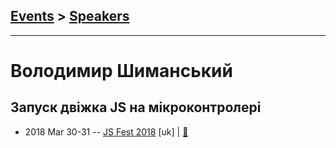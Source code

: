 ## [Events](../README.md) > [Speakers](../speakers.md)
---

# Володимир Шиманський

## Запуск двіжка JS на мікроконтролері
- 2018 Mar 30-31 -- [JS Fest 2018](https://www.youtube.com/watch?v=3GQ2XlYa0NA) [uk] | [:notebook:](https://www.slideshare.net/JSFestUA/js-fest-2018-js)  
